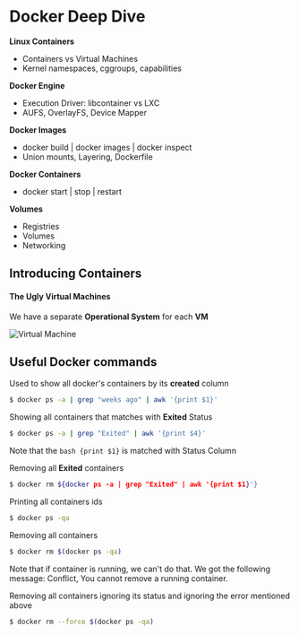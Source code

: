# Docker Deep Dive

**Linux Containers**
- Containers vs Virtual Machines
- Kernel namespaces, cggroups, capabilities

**Docker Engine**
- Execution Driver: libcontainer vs LXC
- AUFS, OverlayFS, Device Mapper

**Docker Images**
- docker build | docker images | docker inspect
- Union mounts, Layering, Dockerfile

**Docker Containers**
- docker start | stop | restart

**Volumes**
- Registries
- Volumes
- Networking

## Introducing Containers

#### The Ugly Virtual Machines

We have a separate **Operational System** for each **VM**

![Virtual Machine](http://www.ntpro.nl/blog/uploads/products_vmfs_diagram.gif "Virtual Machine")


## Useful Docker commands

Used to show all docker's containers by its **created** column

```bash
$ docker ps -a | grep "weeks ago" | awk '{print $1}'
```

Showing all containers that matches with **Exited** Status

```bash
$ docker ps -a | grep "Exited" | awk '{print $4}'
```
Note that the ```bash {print $1}``` is matched with Status Column 

Removing all **Exited** containers

```bash
$ docker rm ${docker ps -a | grep "Exited" | awk '{print $1}'}
```

Printing all containers ids

```bash
$ docker ps -qa
```

Removing all containers

```bash
$ docker rm $(docker ps -qa)
```
Note that if container is running, we can't do that. We got the following message: Conflict, You cannot remove a running container.

Removing all containers ignoring its status and ignoring the error mentioned above

```bash
$ docker rm --force $(docker ps -qa)
```

